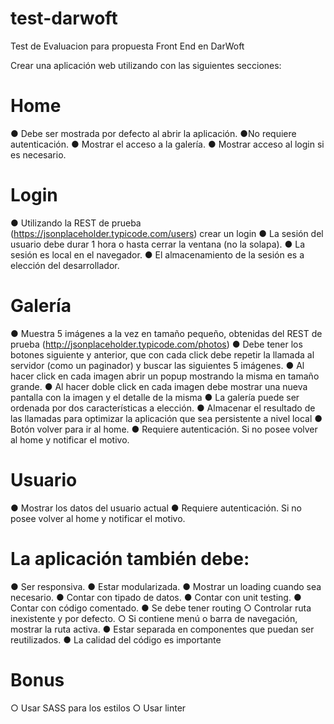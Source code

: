 # test-darwoft
Test de Evaluacion para propuesta Front End en DarWoft

Crear una aplicación web utilizando con las siguientes secciones:

# Home
● Debe ser mostrada por defecto al abrir la aplicación.
●No requiere autenticación.
● Mostrar el acceso a la galería.
● Mostrar acceso al login si es necesario.

# Login
● Utilizando la REST de prueba (https://jsonplaceholder.typicode.com/users) crear un login
● La sesión del usuario debe durar 1 hora o hasta cerrar la ventana (no la solapa).
● La sesión es local en el navegador.
● El almacenamiento de la sesión es a elección del desarrollador.

# Galería
● Muestra 5 imágenes a la vez en tamaño pequeño, obtenidas del REST de prueba
(http://jsonplaceholder.typicode.com/photos)
● Debe tener los botones siguiente y anterior, que con cada click debe repetir la llamada al
servidor (como un paginador) y buscar las siguientes 5 imágenes.
● Al hacer click en cada imagen abrir un popup mostrando la misma en tamaño grande.
● Al hacer doble click en cada imagen debe mostrar una nueva pantalla con la imagen y el
detalle de la misma
● La galería puede ser ordenada por dos características a elección.
● Almacenar el resultado de las llamadas para optimizar la aplicación que sea persistente a
nivel local
● Botón volver para ir al home.
● Requiere autenticación. Si no posee volver al home y notificar el motivo.

# Usuario
● Mostrar los datos del usuario actual
● Requiere autenticación. Si no posee volver al home y notificar el motivo.

# La aplicación también debe:
● Ser responsiva.
● Estar modularizada.
● Mostrar un loading cuando sea necesario.
● Contar con tipado de datos.
● Contar con unit testing.
● Contar con código comentado.
● Se debe tener routing
○ Controlar ruta inexistente y por defecto.
○ Si contiene menú o barra de navegación, mostrar la ruta activa.
● Estar separada en componentes que puedan ser reutilizados.
● La calidad del código es importante

# Bonus
○ Usar SASS para los estilos
○ Usar linter

